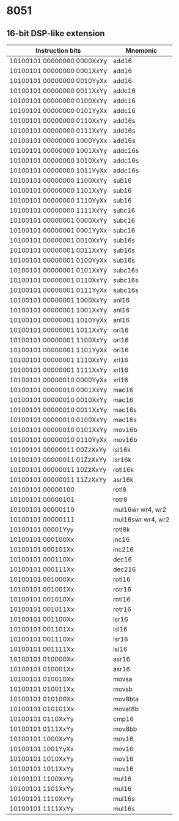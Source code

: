 # 8051

## 16-bit DSP-like extension

| Instruction bits           | Mnemonic                |
|----------------------------|-------------------------|
| 10100101 00000000 0000XxYy | add16                   |
| 10100101 00000000 0001XxYy | add16                   |
| 10100101 00000000 0010YyXx | add16                   |
| 10100101 00000000 0011XxYy | addc16                  |
| 10100101 00000000 0100XxYy | addc16                  |
| 10100101 00000000 0101YyXx | addc16                  |
| 10100101 00000000 0110XxYy | add16s                  |
| 10100101 00000000 0111XxYy | add16s                  |
| 10100101 00000000 1000YyXx | add16s                  |
| 10100101 00000000 1001XxYy | addc16s                 |
| 10100101 00000000 1010XxYy | addc16s                 |
| 10100101 00000000 1011YyXx | addc16s                 |
| 10100101 00000000 1100XxYy | sub16                   |
| 10100101 00000000 1101XxYy | sub16                   |
| 10100101 00000000 1110YyXx | sub16                   |
| 10100101 00000000 1111XxYy | subc16                  |
| 10100101 00000001 0000XxYy | subc16                  |
| 10100101 00000001 0001YyXx | subc16                  |
| 10100101 00000001 0010XxYy | sub16s                  |
| 10100101 00000001 0011XxYy | sub16s                  |
| 10100101 00000001 0100YyXx | sub16s                  |
| 10100101 00000001 0101XxYy | subc16s                 |
| 10100101 00000001 0110XxYy | subc16s                 |
| 10100101 00000001 0111YyXx | subc16s                 |
| 10100101 00000001 1000XxYy | anl16                   |
| 10100101 00000001 1001XxYy | anl16                   |
| 10100101 00000001 1010YyXx | anl16                   |
| 10100101 00000001 1011XxYy | orl16                   |
| 10100101 00000001 1100XxYy | orl16                   |
| 10100101 00000001 1101YyXx | orl16                   |
| 10100101 00000001 1110XxYy | xrl16                   |
| 10100101 00000001 1111XxYy | xrl16                   |
| 10100101 00000010 0000YyXx | xrl16                   |
| 10100101 00000010 0001XxYy | mac16                   |
| 10100101 00000010 0010XxYy | mac16                   |
| 10100101 00000010 0011XxYy | mac16s                  |
| 10100101 00000010 0100XxYy | mac16s                  |
| 10100101 00000010 0101XxYy | mov16b                  |
| 10100101 00000010 0110YyXx | mov16b                  |
| 10100101 00000011 00ZzXxYy | lsl16k                  |
| 10100101 00000011 01ZzXxYy | lsr16k                  |
| 10100101 00000011 10ZzXxYy | rotl16k                 |
| 10100101 00000011 11ZzXxYy | asr16k                  |
| 10100101 00000100          | rotl8                   |
| 10100101 00000101          | rotr8                   |
| 10100101 00000110          | mul16wr wr4, wr2        |
| 10100101 00000111          | mul16swr wr4, wr2       |
| 10100101 00001Yyy          | rotl8k                  |
| 10100101 000100Xx          | inc16                   |
| 10100101 000101Xx          | inc216                  |
| 10100101 000110Xx          | dec16                   |
| 10100101 000111Xx          | dec216                  |
| 10100101 001000Xx          | rotl16                  |
| 10100101 001001Xx          | rotr16                  |
| 10100101 001010Xx          | rotl16                  |
| 10100101 001011Xx          | rotr16                  |
| 10100101 001100Xx          | lsr16                   |
| 10100101 001101Xx          | lsl16                   |
| 10100101 001110Xx          | lsr16                   |
| 10100101 001111Xx          | lsl16                   |
| 10100101 010000Xx          | asr16                   |
| 10100101 010001Xx          | asr16                   |
| 10100101 010010Xx          | movsa                   |
| 10100101 010011Xx          | movsb                   |
| 10100101 010100Xx          | mov8bta                 |
| 10100101 010101Xx          | movat8b                 |
| 10100101 0110XxYy          | cmp16                   |
| 10100101 0111XxYy          | mov8bb                  |
| 10100101 1000XxYy          | mov16                   |
| 10100101 1001YyXx          | mov16                   |
| 10100101 1010XxYy          | mov16                   |
| 10100101 1011XxYy          | mov16                   |
| 10100101 1100XxYy          | mul16                   |
| 10100101 1101XxYy          | mul16                   |
| 10100101 1110XxYy          | mul16s                  |
| 10100101 1111XxYy          | mul16s                  |

